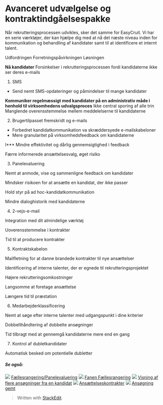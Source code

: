 # Avanceret udvælgelse og kontraktindgåelsespakke

Når rekrutteringsprocessen udvikles, sker det samme for EasyCruit. Vi har en serie værktøjer, der kan hjælpe dig med at nå det næste niveau inden for kommunikation og behandling af kandidater samt til at identificere et internt talent.

Udfordringen
Forretningspåvirkningen
Løsningen

**Nå kandidater**
Forsinkelser i rekrutteringsprocessen fordi kandidaterne ikke ser deres e-mails

1. SMS
- Send nemt SMS-opdateringer og påmindelser til mange kandidater

**Kommuniker regelmæssigt med kandidater på en administrativ måde i henhold til virksomhedens udvalgsproces**
Ikke central sporing af alle trin
Manglende overensstemmelse mellem meddelelserne til kandidaterne

2. Brugertilpasset fremskridt og e-mails
- Forbedret kandidatkommunikation va skræddersyede e-mailskabeloner
- Mere granularitet på virksomhedsfeedback om kandidaterne

  
I***
Mindre effektivitet og dårlig gennemsigtighed i feedback

Færre informerede ansættelsesvalg, øget risiko

3. Panelevaluering

Nemt at anmode, vise og sammenligne feedback om kandidater

Mindsker risikoen for at ansætte en kandidat, der ikke passer

Hold styr på ad hoc-kandidatkommunikation

Mindre dialoghistorik med kandidaterne

4. 2-vejs-e-mail

Integration med dit almindelige værktøj

Uoverensstemmelse i kontrakter

Tid til at producere kontrakter

5. Kontraktskabelon

Mailfletning for at danne brandede kontrakter til nye ansættelser

Identificering af interne talenter, der er egnede til rekrutteringsprojektet

Højere rekrutteringsomkostninger

Langsomme at foretage ansættelse

Længere tid til præstation

6. Medarbejderklassificering

Nemt at søge efter interne talenter med udgangspunkt i dine kriterier

Dobbelthåndtering af dobbelte ansøgninger

Tid tilbragt med at gennemgå kandidaterne mere end en gang

7. Kontrol af dubletkandidater

Automatisk besked om potentielle dubletter

##### Se også:

![](../Resources/Images/icon-document-link.png)  [Fællesrangering/Panelevaluering](collaborative_rating_panel_review.htm)
![](../Resources/Images/icon-document-link.png)  [Fanen Fællesrangering](collaborative_rating_tab.htm)
![](../Resources/Images/icon-document-link.png)  [Visning af flere ansøgninger fra en kandidat](viewing_a_candidates_multiple_applications.htm)
![](../Resources/Images/icon-document-link.png)  [Ansættelseskontrakter](employment_contacts.htm)
![](../Resources/Images/icon-document-link.png)  [Ansøgning gemt](application_saved.htm)


> Written with [StackEdit](https://stackedit.io/).
<!--stackedit_data:
eyJoaXN0b3J5IjpbLTIwNDk1MzAwNTFdfQ==
-->
